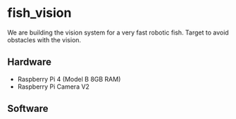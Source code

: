 # fish_vision

We are building the vision system for a very fast robotic fish. Target to avoid obstacles with the vision. 

## Hardware
- Raspberry Pi 4 (Model B 8GB RAM)
- Raspberry Pi Camera V2

## Software
